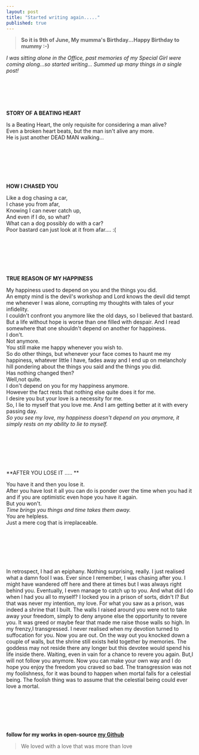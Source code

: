 ```yaml
---
layout: post
title: "Started writing again....."
published: true
---
```


> **So it is 9th of June, My mumma's Birthday...Happy Birthday to mummy :-)**

 *I was sitting alone in the Office, past memories of my Special Girl were coming along...so started writing... Summed up many things in a single post!*
<br> 

<br><br><br><br>

**STORY OF A BEATING HEART**

Is a Beating Heart, the only requisite for considering a man alive? <br>
Even a broken heart beats,
but the man isn't alive any more. <br>
He is just another DEAD MAN walking... <br> <br>


<br><br><br><br>


**HOW I CHASED YOU**

Like a dog chasing a car,<br>
I chase you from afar,<br>
Knowing I can never catch up,<br>
And even if I do, so what?<br>
What can a dog possibly do with a car?<br>
Poor bastard can just look at it from afar.... :( <br><br>

<br><br><br><br>


**TRUE REASON OF MY HAPPINESS**


My happiness used to depend on you and the things you did. <br>
An empty mind is the devil's workshop and Lord knows the devil did tempt me whenever I was alone, corrupting my thoughts with tales of your infidelity. <br>
I couldn't confront you anymore like the old days, so I believed that bastard. <br>
 But a life without hope is worse than one filled with despair. And I read somewhere that one shouldn't depend on another for happiness.<br>
I don't. <br>
Not anymore. <br>
You still make me happy whenever you wish to. <br>
So do other things, but whenever your face comes to haunt me my happiness, whatever little I have, fades away and I end up on melancholy hill pondering about the things you said and the things you did.<br>
Has nothing changed then?<br>
Well,not quite. <br>
I don't depend on you for my happiness anymore. <br>
However the fact rests that nothing else quite does it for me. <br>
I desire you but your love is a necessity for me. <br>
So, I lie to myself that you love me. And I am getting better at it with every passing day.<br>
*So you see my love, my happiness doesn't depend on you anymore, it simply rests on my ability to lie to myself.*<br><br>


<br><br><br><br>

**AFTER YOU LOSE IT ..... **


You have it and then you lose it.<br>
After you have lost it all you can do is ponder over the time when you had it and if you are optimistic even hope you have it again.<br> 
But you won't. <br>
*Time brings you things and time takes them away.*<br>
You are helpless. <br>
Just a mere cog that is irreplaceable.<br><br>


<br><br><br><br>

In retrospect, I had an epiphany. Nothing surprising, really. I just realised what a damn fool I was.
Ever since I remember, I was chasing after you. I might have wandered off here and there at times but I was always right behind you. Eventually, I even manage to catch up to you.
And what did I do when I had you all to myself?
I locked you in a prison of sorts, didn't I?
But that was never my intention, my love. For what you saw as a prison, was indeed a shrine that I built. The walls I raised around you were not to take away your freedom, simply to deny anyone else the opportunity to revere you. It was greed or maybe fear that made me raise those walls so high. In my frenzy,I transgressed. I never realised when my devotion turned to suffocation for you.
Now you are out. On the way out you knocked down a couple of walls, but the shrine still exists held together by memories. The goddess may not reside there any longer but this devotee would spend his life inside there. Waiting, even in vain for a chance to revere you again.
But,I will not follow you anymore.
Now you can make your own way and I do hope you enjoy the freedom you craved so bad.
The transgression was not my foolishness, for it was bound to happen when mortal falls for a celestial being. The foolish thing was to assume that the celestial being could ever love a mortal.

<br><br><br><br>

##
**follow for my works in open-source [my Github](www.github.com/yodebu)**

> We loved with a love that was more than love




